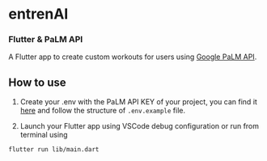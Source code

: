 # entrenAI

### Flutter & PaLM API

A Flutter app to create custom workouts for users using [Google PaLM API](https://developers.generativeai.google/).

## How to use

1. Create your .env with the PaLM API KEY of your project, you can find it [here](https://developers.generativeai.google/tutorials/setup) and follow the structure of ```.env.example``` file.

2. Launch your Flutter app using VSCode debug configuration or run from terminal using
```bash
flutter run lib/main.dart
````
